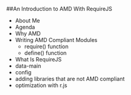 ##An Introduction to AMD With RequireJS

 * About Me
 * Agenda
 * Why AMD
 * Writing AMD Compliant Modules
   * require() function
   * define() function
 * What Is RequireJS
 * data-main
 * config
 * adding libraries that are not AMD compliant
 * optimization with r.js  
    	